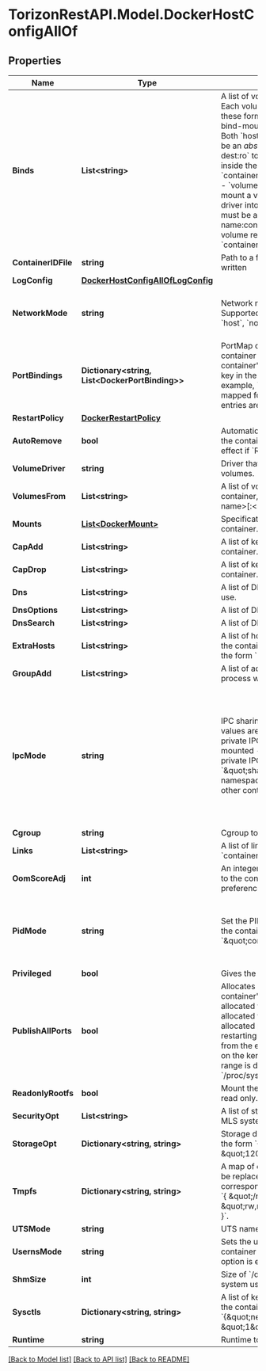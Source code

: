 
# TorizonRestAPI.Model.DockerHostConfigAllOf

## Properties

Name | Type | Description | Notes
------------ | ------------- | ------------- | -------------
**Binds** | **List&lt;string&gt;** | A list of volume bindings for this container. Each volume binding is a string in one of these forms:  - &#x60;host-src:container-dest&#x60; to bind-mount a host path into the container. Both &#x60;host-src&#x60;, and &#x60;container-dest&#x60; must be an _absolute_ path. - &#x60;host-src:container-dest:ro&#x60; to make the bind mount read-only inside the container. Both &#x60;host-src&#x60;, and &#x60;container-dest&#x60; must be an _absolute_ path. - &#x60;volume-name:container-dest&#x60; to bind-mount a volume managed by a volume driver into the container. &#x60;container-dest&#x60; must be an _absolute_ path. - &#x60;volume-name:container-dest:ro&#x60; to mount the volume read-only inside the container.  &#x60;container-dest&#x60; must be an _absolute_ path.  | [optional] 
**ContainerIDFile** | **string** | Path to a file where the container ID is written | [optional] 
**LogConfig** | [**DockerHostConfigAllOfLogConfig**](DockerHostConfigAllOfLogConfig.md) |  | [optional] 
**NetworkMode** | **string** | Network mode to use for this container. Supported standard values are: &#x60;bridge&#x60;, &#x60;host&#x60;, &#x60;none&#x60;, and &#x60;container:&lt;name|id&gt;&#x60;. Any other value is taken as a custom network&#39;s name to which this container should connect to. | [optional] 
**PortBindings** | **Dictionary&lt;string, List&lt;DockerPortBinding&gt;&gt;** | PortMap describes the mapping of container ports to host ports, using the container&#39;s port-number and protocol as key in the format &#x60;&lt;port&gt;/&lt;protocol&gt;&#x60;, for example, &#x60;80/udp&#x60;.  If a container&#39;s port is mapped for multiple protocols, separate entries are added to the mapping table.  | [optional] 
**RestartPolicy** | [**DockerRestartPolicy**](DockerRestartPolicy.md) |  | [optional] 
**AutoRemove** | **bool** | Automatically remove the container when the container&#39;s process exits. This has no effect if &#x60;RestartPolicy&#x60; is set. | [optional] 
**VolumeDriver** | **string** | Driver that this container uses to mount volumes. | [optional] 
**VolumesFrom** | **List&lt;string&gt;** | A list of volumes to inherit from another container, specified in the form &#x60;&lt;container name&gt;[:&lt;ro|rw&gt;]&#x60;. | [optional] 
**Mounts** | [**List&lt;DockerMount&gt;**](DockerMount.md) | Specification for mounts to be added to the container. | [optional] 
**CapAdd** | **List&lt;string&gt;** | A list of kernel capabilities to add to the container. | [optional] 
**CapDrop** | **List&lt;string&gt;** | A list of kernel capabilities to drop from the container. | [optional] 
**Dns** | **List&lt;string&gt;** | A list of DNS servers for the container to use. | [optional] 
**DnsOptions** | **List&lt;string&gt;** | A list of DNS options. | [optional] 
**DnsSearch** | **List&lt;string&gt;** | A list of DNS search domains. | [optional] 
**ExtraHosts** | **List&lt;string&gt;** | A list of hostnames/IP mappings to add to the container&#39;s &#x60;/etc/hosts&#x60; file. Specified in the form &#x60;[\&quot;hostname:IP\&quot;]&#x60;.  | [optional] 
**GroupAdd** | **List&lt;string&gt;** | A list of additional groups that the container process will run as. | [optional] 
**IpcMode** | **string** | IPC sharing mode for the container. Possible values are:  - &#x60;\&quot;none\&quot;&#x60;: own private IPC namespace, with /dev/shm not mounted - &#x60;\&quot;private\&quot;&#x60;: own private IPC namespace - &#x60;\&quot;shareable\&quot;&#x60;: own private IPC namespace, with a possibility to share it with other containers - &#x60;\&quot;container:&lt;name|id&gt;\&quot;&#x60;: join another (shareable) container&#39;s IPC namespace - &#x60;\&quot;host\&quot;&#x60;: use the host system&#39;s IPC namespace  If not specified, daemon default is used, which can either be &#x60;\&quot;private\&quot;&#x60; or &#x60;\&quot;shareable\&quot;&#x60;, depending on daemon version and configuration.  | [optional] 
**Cgroup** | **string** | Cgroup to use for the container. | [optional] 
**Links** | **List&lt;string&gt;** | A list of links for the container in the form &#x60;container_name:alias&#x60;. | [optional] 
**OomScoreAdj** | **int** | An integer value containing the score given to the container in order to tune OOM killer preferences. | [optional] 
**PidMode** | **string** | Set the PID (Process) Namespace mode for the container. It can be either:  - &#x60;\&quot;container:&lt;name|id&gt;\&quot;&#x60;: joins another container&#39;s PID namespace - &#x60;\&quot;host\&quot;&#x60;: use the host&#39;s PID namespace inside the container  | [optional] 
**Privileged** | **bool** | Gives the container full access to the host. | [optional] 
**PublishAllPorts** | **bool** | Allocates an ephemeral host port for all of a container&#39;s exposed ports.  Ports are de-allocated when the container stops and allocated when the container starts. The allocated port might be changed when restarting the container.  The port is selected from the ephemeral port range that depends on the kernel. For example, on Linux the range is defined by &#x60;/proc/sys/net/ipv4/ip_local_port_range&#x60;.  | [optional] 
**ReadonlyRootfs** | **bool** | Mount the container&#39;s root filesystem as read only. | [optional] 
**SecurityOpt** | **List&lt;string&gt;** | A list of string values to customize labels for MLS systems, such as SELinux. | [optional] 
**StorageOpt** | **Dictionary&lt;string, string&gt;** | Storage driver options for this container, in the form &#x60;{\&quot;size\&quot;: \&quot;120G\&quot;}&#x60;.  | [optional] 
**Tmpfs** | **Dictionary&lt;string, string&gt;** | A map of container directories which should be replaced by tmpfs mounts, and their corresponding mount options. For example: &#x60;{ \&quot;/run\&quot;: \&quot;rw,noexec,nosuid,size&#x3D;65536k\&quot; }&#x60;.  | [optional] 
**UTSMode** | **string** | UTS namespace to use for the container. | [optional] 
**UsernsMode** | **string** | Sets the usernamespace mode for the container when usernamespace remapping option is enabled. | [optional] 
**ShmSize** | **int** | Size of &#x60;/dev/shm&#x60; in bytes. If omitted, the system uses 64MB. | [optional] 
**Sysctls** | **Dictionary&lt;string, string&gt;** | A list of kernel parameters (sysctls) to set in the container. For example: &#x60;{\&quot;net.ipv4.ip_forward\&quot;: \&quot;1\&quot;}&#x60;  | [optional] 
**Runtime** | **string** | Runtime to use with this container. | [optional] 

[[Back to Model list]](../README.md#documentation-for-models)
[[Back to API list]](../README.md#documentation-for-api-endpoints)
[[Back to README]](../README.md)

